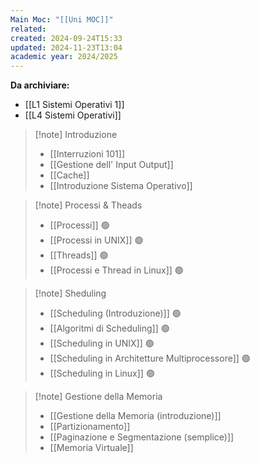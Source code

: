 ```yaml
---
Main Moc: "[[Uni MOC]]"
related: 
created: 2024-09-24T15:33
updated: 2024-11-23T13:04
academic year: 2024/2025
---
```

**Da archiviare:**
- [[L1 Sistemi Operativi 1]]
- [[L4 Sistemi Operativi]]

>[!note] Introduzione
>- [[Interruzioni 101]]
>- [[Gestione dell' Input Output]]
>- [[Cache]]
>- [[Introduzione Sistema Operativo]]

>[!note] Processi & Theads
>- [[Processi]] 🟢
>- [[Processi in UNIX]] 🟢
>- [[Threads]] 🟢
>- [[Processi e Thread in Linux]] 🟢

>[!note] Sheduling
>- [[Scheduling (Introduzione)]] 🟢
>- [[Algoritmi di Scheduling]] 🟢
>- [[Scheduling in UNIX]] 🟢
>- [[Scheduling in Architetture Multiprocessore]] 🟢
>- [[Scheduling in Linux]] 🟢

>[!note] Gestione della Memoria
>- [[Gestione della Memoria (introduzione)]]
>- [[Partizionamento]]
>- [[Paginazione e Segmentazione (semplice)]]
>- [[Memoria Virtuale]]
>  